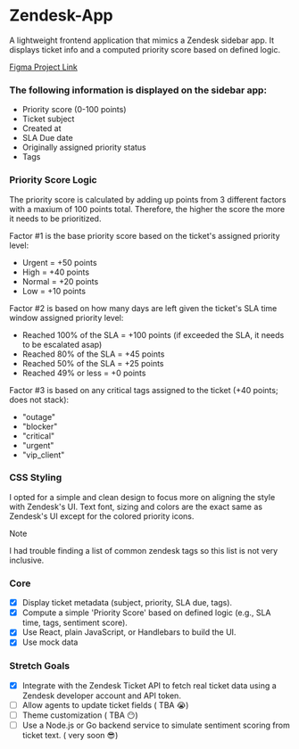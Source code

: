 # Zendesk-App

A lightweight frontend application that mimics a Zendesk sidebar app. It displays ticket info and a computed priority score based on defined logic.

[Figma Project Link](https://www.figma.com/design/HnxQB4QHWhnraKlOw95ar2/Zendesk-App?node-id=0-1&t=pF52ebFn1KM0vs5y-1)

### The following information is displayed on the sidebar app:

- Priority score (0-100 points)
- Ticket subject
- Created at
- SLA Due date
- Originally assigned priority status
- Tags

### Priority Score Logic

The priority score is calculated by adding up points from 3 different factors with a maxium
of 100 points total. Therefore, the higher the score the more it needs to be prioritized.

Factor #1 is the base priority score based on the ticket's
assigned priority level:

- Urgent = +50 points
- High = +40 points
- Normal = +20 points
- Low = +10 points

Factor #2 is based on how many days are left given the ticket's SLA time window
assigned priority level:

- Reached 100% of the SLA = +100 points (if exceeded the SLA, it needs to be escalated asap)
- Reached 80% of the SLA = +45 points
- Reached 50% of the SLA = +25 points
- Reached 49% or less = +0 points

Factor #3 is based on any critical tags assigned to the ticket (+40 points; does not stack):

- "outage"
- "blocker"
- "critical"
- "urgent"
- "vip_client"

### CSS Styling

I opted for a simple and clean design to focus more on aligning the style with Zendesk's UI.
Text font, sizing and colors are the exact same as Zendesk's UI except for the colored priority icons.

> [!NOTE]
> I had trouble finding a list of common zendesk tags so this list is not very inclusive.

### Core

- [x] Display ticket metadata (subject, priority, SLA due, tags).
- [x] Compute a simple 'Priority Score' based on defined logic (e.g., SLA time, tags, sentiment
      score).
- [x] Use React, plain JavaScript, or Handlebars to build the UI.
- [x] Use mock data

### Stretch Goals

- [x] Integrate with the Zendesk Ticket API to fetch real ticket data using a Zendesk
      developer account and API token.
- [ ] Allow agents to update ticket fields ( TBA 😭)
- [ ] Theme customization ( TBA 😶)
- [ ] Use a Node.js or Go backend service to simulate sentiment scoring from ticket text. ( very soon 😎)
